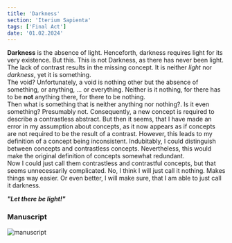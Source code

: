 ```yaml
---
title: 'Darkness'
section: 'Iterium Sapienta'
tags: ['Final Act']
date: '01.02.2024'
---
```


**Darkness** is the absence of light. Henceforth, darkness requires light for its very existence. But
this. This is not Darkness, as there has never been light. The lack of contrast results in the
missing concept. It is neither _light_ nor _darkness_, yet it is something.  
The void? Unfortunately, a void is nothing other but the absence of something, or anything, ... or
everything. Neither is it nothing, for there has to be **not** anything there, for there to be
nothing.  
Then what is something that is neither anything nor nothing?. Is it even something? Presumably not.
Consequently, a new concept is required to describe a contrastless abstract. But then it seems, that
I have made an error in my assumption about concepts, as it now appears as if concepts are not
required to be the result of a contrast. However, this leads to my definition of a concept being
inconsistent. Indubitably, I could distinguish between concepts and contrastless concepts.
Nevertheless, this would make the original definition of concepts somewhat redundant.  
Now I could just call them contrastless and contrastful concepts, but that seems unnecessarily
complicated.
No, I think I will just call it nothing. Makes things way easier. Or even better, I will make sure,
that I am able to just call it darkness.

_**"Let there be light!"**_

### Manuscript

<div class="flex justify-center">
    <img src="\images\IteriumSapienta\Darkness.svg" alt="manuscript" class="rounded-xl" style="background: white" />
</div>
